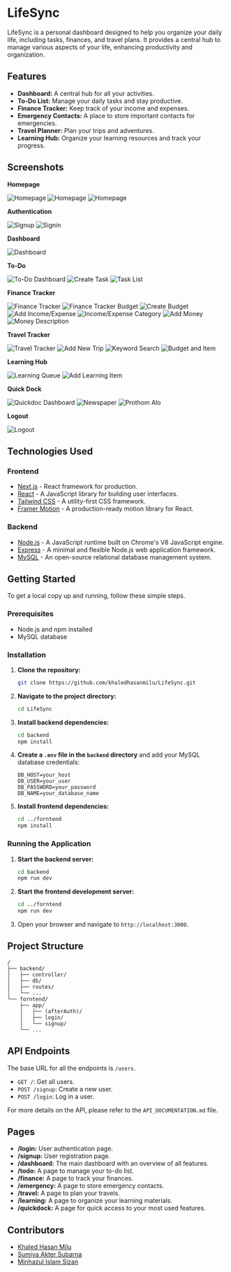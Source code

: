 # LifeSync

LifeSync is a personal dashboard designed to help you organize your daily life, including tasks, finances, and travel plans. It provides a central hub to manage various aspects of your life, enhancing productivity and organization.

## Features

-   **Dashboard:** A central hub for all your activities.
-   **To-Do List:** Manage your daily tasks and stay productive.
-   **Finance Tracker:** Keep track of your income and expenses.
-   **Emergency Contacts:** A place to store important contacts for emergencies.
-   **Travel Planner:** Plan your trips and adventures.
-   **Learning Hub:** Organize your learning resources and track your progress.

## Screenshots

**Homepage**

![Homepage](./forntend/public/screenshots./homepage1.png)
![Homepage](./forntend/public/screenshots./Homepage2.png)
![Homepage](./forntend/public/screenshots./Homepage3.png)

**Authentication**

![Signup](./forntend/public/screenshots./Signup.png)
![Signin](./forntend/public/screenshots./Singin.png)

**Dashboard**

![Dashboard](./forntend/public/screenshots./Dashboard.png)

**To-Do**

![To-Do Dashboard](./forntend/public/screenshots./to%20do%20dashboard.png)
![Create Task](./forntend/public/screenshots./to%20do%20create%20task.png)
![Task List](./forntend/public/screenshots./to%20do%20tasklist.png)

**Finance Tracker**

![Finance Tracker](./forntend/public/screenshots./finance%20Tracker1.png)
![Finance Tracker Budget](./forntend/public/screenshots./Finance%20Tracker%20budget.png)
![Create Budget](./forntend/public/screenshots./FInance%20tracker%20create%20budget.png)
![Add Income/Expense](./forntend/public/screenshots./finance%20tracker%20add%20income%20expanse.png)
![Income/Expense Category](./forntend/public/screenshots./incom_expence%20category.png)
![Add Money](./forntend/public/screenshots./money%20add%20in%20finance.png)
![Money Description](./forntend/public/screenshots./money%20description.png)

**Travel Tracker**

![Travel Tracker](./forntend/public/screenshots./travel%20tracker.png)
![Add New Trip](./forntend/public/screenshots./Travel%20tracker%20new%20trip%20add.png)
![Keyword Search](./forntend/public/screenshots./travel%20tracker%20keyword%20search.png)
![Budget and Item](./forntend/public/screenshots./travel%20traker%20budget%20and%20item.png)

**Learning Hub**

![Learning Queue](./forntend/public/screenshots./Learning%20queue.png)
![Add Learning Item](./forntend/public/screenshots./add%20learning%20item.png)

**Quick Dock**

![Quickdoc Dashboard](./forntend/public/screenshots./Quickdoc%20dashboard.png)
![Newspaper](./forntend/public/screenshots./Quickdoc%20news%20papet.png)
![Prothom Alo](./forntend/public/screenshots./quickdoc%20prothom%20alo.png)

**Logout**

![Logout](./forntend/public/screenshots./logout.png)


## Technologies Used

### Frontend

-   [Next.js](https://nextjs.org/) - React framework for production.
-   [React](https://reactjs.org/) - A JavaScript library for building user interfaces.
-   [Tailwind CSS](https://tailwindcss.com/) - A utility-first CSS framework.
-   [Framer Motion](https://www.framer.com/motion/) - A production-ready motion library for React.

### Backend

-   [Node.js](https://nodejs.org/) - A JavaScript runtime built on Chrome's V8 JavaScript engine.
-   [Express](https://expressjs.com/) - A minimal and flexible Node.js web application framework.
-   [MySQL](https://www.mysql.com/) - An open-source relational database management system.

## Getting Started

To get a local copy up and running, follow these simple steps.

### Prerequisites

-   Node.js and npm installed
-   MySQL database

### Installation

1.  **Clone the repository:**
    ```bash
    git clone https://github.com/khaledhasanmilu/LifeSync.git
    ```
2.  **Navigate to the project directory:**
    ```bash
    cd LifeSync
    ```
3.  **Install backend dependencies:**
    ```bash
    cd backend
    npm install
    ```
4.  **Create a `.env` file in the `backend` directory** and add your MySQL database credentials:
    ```
    DB_HOST=your_host
    DB_USER=your_user
    DB_PASSWORD=your_password
    DB_NAME=your_database_name
    ```
5.  **Install frontend dependencies:**
    ```bash
    cd ../forntend
    npm install
    ```

### Running the Application

1.  **Start the backend server:**
    ```bash
    cd backend
    npm run dev
    ```
2.  **Start the frontend development server:**
    ```bash
    cd ../forntend
    npm run dev
    ```
3.  Open your browser and navigate to `http://localhost:3000`.

## Project Structure

```
/
├── backend/
│   ├── controller/
│   ├── db/
│   ├── routes/
│   └── ...
└── forntend/
    ├── app/
    │   ├── (afterAuth)/
    │   ├── login/
    │   └── signup/
    └── ...
```

## API Endpoints

The base URL for all the endpoints is `/users`.

-   `GET /`: Get all users.
-   `POST /signup`: Create a new user.
-   `POST /login`: Log in a user.

For more details on the API, please refer to the `API_DOCUMENTATION.md` file.

## Pages

-   **/login:** User authentication page.
-   **/signup:** User registration page.
-   **/dashboard:** The main dashboard with an overview of all features.
-   **/todo:** A page to manage your to-do list.
-   **/finance:** A page to track your finances.
-   **/emergency:** A page to store emergency contacts.
-   **/travel:** A page to plan your travels.
-   **/learning:** A page to organize your learning materials.
-   **/quickdock:** A page for quick access to your most used features.

## Contributors

-   [Khaled Hasan Milu](https://github.com/khaledhasanmilu)
-   [Sumiya Akter Subarna](https://github.com/Subarna-007)
-   [Minhazul Islam Sizan](https://github.com/sizan2119254)
